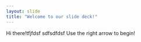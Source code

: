 ```yaml
---
layout: slide
title: "Welcome to our slide deck!"
---
```

Hi there!tfjfdsf
sdfsdfdsf
Use the right arrow to begin!
